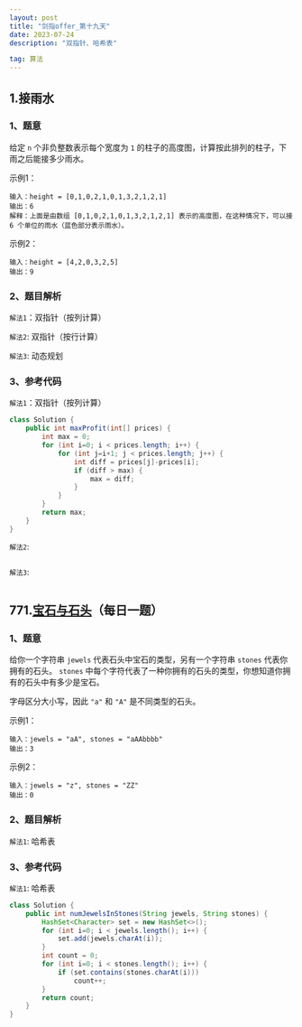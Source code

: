 ```yaml
---
layout: post
title: "剑指offer_第十九天"
date: 2023-07-24 
description: "双指针、哈希表"

tag: 算法
---  
```


## 1.接雨水

### 1、题意

给定 `n` 个非负整数表示每个宽度为 `1` 的柱子的高度图，计算按此排列的柱子，下雨之后能接多少雨水。

示例1：

```
输入：height = [0,1,0,2,1,0,1,3,2,1,2,1]
输出：6
解释：上面是由数组 [0,1,0,2,1,0,1,3,2,1,2,1] 表示的高度图，在这种情况下，可以接 6 个单位的雨水（蓝色部分表示雨水）。 
```

示例2：

```
输入：height = [4,2,0,3,2,5]
输出：9
```

### 2、题目解析

``解法1``：双指针（按列计算）

``解法2``:  双指针（按行计算）

``解法3``:  动态规划

### 3、参考代码

``解法1``：双指针（按列计算）

```java
class Solution {
    public int maxProfit(int[] prices) {
        int max = 0;
        for (int i=0; i < prices.length; i++) {
            for (int j=i+1; j < prices.length; j++) {
                int diff = prices[j]-prices[i];
                if (diff > max) {
                    max = diff;
                }
            }
        }
        return max;
    }
}
```

``解法2``:  

```java

```

``解法3``:  

```java

```

## 771.[宝石与石头](https://leetcode.cn/problems/jewels-and-stones/)（每日一题）

### 1、题意

 给你一个字符串 `jewels` 代表石头中宝石的类型，另有一个字符串 `stones` 代表你拥有的石头。 `stones` 中每个字符代表了一种你拥有的石头的类型，你想知道你拥有的石头中有多少是宝石。

字母区分大小写，因此 `"a"` 和 `"A"` 是不同类型的石头。

示例1：

```
输入：jewels = "aA", stones = "aAAbbbb"
输出：3
```

示例2：

```
输入：jewels = "z", stones = "ZZ"
输出：0
```

### 2、题目解析

``解法1``: 哈希表

### 3、参考代码

``解法1``: 哈希表

```java
class Solution {
    public int numJewelsInStones(String jewels, String stones) {
        HashSet<Character> set = new HashSet<>();
        for (int i=0; i < jewels.length(); i++) {
            set.add(jewels.charAt(i));
        }
        int count = 0;
        for (int i=0; i < stones.length(); i++) {
            if (set.contains(stones.charAt(i))) 
                count++;
        }
        return count;
    }
}
```

